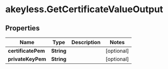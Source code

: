 # akeyless.GetCertificateValueOutput

## Properties

Name | Type | Description | Notes
------------ | ------------- | ------------- | -------------
**certificatePem** | **String** |  | [optional] 
**privateKeyPem** | **String** |  | [optional] 


